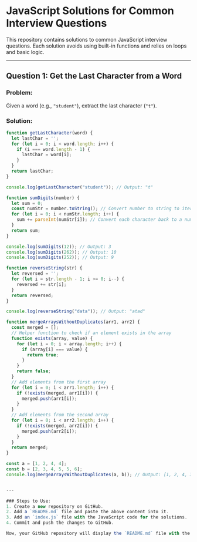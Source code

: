 # JavaScript Solutions for Common Interview Questions

This repository contains solutions to common JavaScript interview questions. Each solution avoids using built-in functions and relies on loops and basic logic.

---

## **Question 1: Get the Last Character from a Word**

### Problem:
Given a word (e.g., `"student"`), extract the last character (`"t"`).

### Solution:
```javascript
function getLastCharacter(word) {
  let lastChar = '';
  for (let i = 0; i < word.length; i++) {
    if (i === word.length - 1) {
      lastChar = word[i];
    }
  }
  return lastChar;
}

console.log(getLastCharacter("student")); // Output: "t"

function sumDigits(number) {
  let sum = 0;
  const numStr = number.toString(); // Convert number to string to iterate
  for (let i = 0; i < numStr.length; i++) {
    sum += parseInt(numStr[i]); // Convert each character back to a number and add
  }
  return sum;
}

console.log(sumDigits(12)); // Output: 3
console.log(sumDigits(262)); // Output: 10
console.log(sumDigits(252)); // Output: 9

function reverseString(str) {
  let reversed = '';
  for (let i = str.length - 1; i >= 0; i--) {
    reversed += str[i];
  }
  return reversed;
}

console.log(reverseString("data")); // Output: "atad"

function mergeArraysWithoutDuplicates(arr1, arr2) {
  const merged = [];
  // Helper function to check if an element exists in the array
  function exists(array, value) {
    for (let i = 0; i < array.length; i++) {
      if (array[i] === value) {
        return true;
      }
    }
    return false;
  }
  // Add elements from the first array
  for (let i = 0; i < arr1.length; i++) {
    if (!exists(merged, arr1[i])) {
      merged.push(arr1[i]);
    }
  }
  // Add elements from the second array
  for (let i = 0; i < arr2.length; i++) {
    if (!exists(merged, arr2[i])) {
      merged.push(arr2[i]);
    }
  }
  return merged;
}

const a = [1, 2, 4, 4];
const b = [2, 3, 4, 5, 5, 6];
console.log(mergeArraysWithoutDuplicates(a, b)); // Output: [1, 2, 4, 3, 5, 6]


---

### Steps to Use:
1. Create a new repository on GitHub.
2. Add a `README.md` file and paste the above content into it.
3. Add an `index.js` file with the JavaScript code for the solutions.
4. Commit and push the changes to GitHub.

Now, your GitHub repository will display the `README.md` file with the solutions and explanations in a clean and readable format!